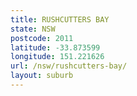 ```yaml
---
title: RUSHCUTTERS BAY
state: NSW
postcode: 2011
latitude: -33.873599
longitude: 151.221626
url: /nsw/rushcutters-bay/
layout: suburb
---
```

